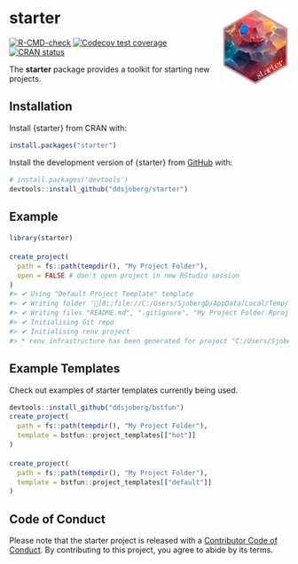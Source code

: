 
<!-- README.md is generated from README.Rmd. Please edit that file -->

# starter <a href="http://www.danieldsjoberg.com/starter/"><img src="man/figures/logo.png" align="right" height="138" /></a>

<!-- badges: start -->

[![R-CMD-check](https://github.com/ddsjoberg/starter/workflows/R-CMD-check/badge.svg)](https://github.com/ddsjoberg/starter/actions)
[![Codecov test
coverage](https://codecov.io/gh/ddsjoberg/starter/branch/main/graph/badge.svg)](https://app.codecov.io/gh/ddsjoberg/starter?branch=main)
[![CRAN
status](https://www.r-pkg.org/badges/version/starter)](https://CRAN.R-project.org/package=starter)
<!-- badges: end -->

The **starter** package provides a toolkit for starting new projects.

## Installation

Install {starter} from CRAN with:

``` r
install.packages("starter")
```

Install the development version of {starter} from
[GitHub](https://github.com/ddsjoberg/starter) with:

``` r
# install.packages('devtools')
devtools::install_github("ddsjoberg/starter")
```

## Example

``` r
library(starter)

create_project(
  path = fs::path(tempdir(), "My Project Folder"),
  open = FALSE # don't open project in new RStudio session
)
#> ✔ Using "Default Project Template" template
#> ✔ Writing folder ']8;;file://C:/Users/SjobergD/AppData/Local/Temp/RtmpgrfVe5/My Project FolderC:/Users/SjobergD/AppData/Local/Temp/RtmpgrfVe5/My Project Folder]8;;'
#> ✔ Writing files "README.md", ".gitignore", "My Project Folder.Rproj", and ".Rprofile"
#> ✔ Initialising Git repo
#> ✔ Initialising renv project
#> * renv infrastructure has been generated for project "C:/Users/SjobergD/AppData/Local/Temp/RtmpgrfVe5/My Project Folder".
```

## Example Templates

Check out examples of starter templates currently being used.

``` r
devtools::install_github("ddsjoberg/bstfun")
create_project(
  path = fs::path(tempdir(), "My Project Folder"),
  template = bstfun::project_templates[["hot"]]
)

create_project(
  path = fs::path(tempdir(), "My Project Folder"),
  template = bstfun::project_templates[["default"]]
)
```

## Code of Conduct

Please note that the starter project is released with a [Contributor
Code of
Conduct](https://contributor-covenant.org/version/2/0/CODE_OF_CONDUCT.html).
By contributing to this project, you agree to abide by its terms.
